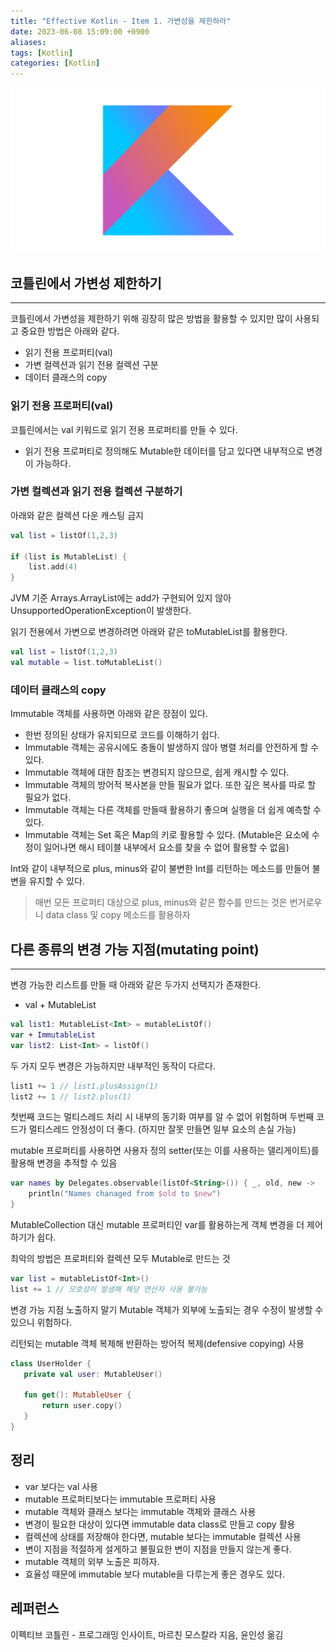 ```yaml
---
title: "Effective Kotlin - Item 1. 가변성을 제한하라"
date: 2023-06-08 15:09:00 +0900
aliases: 
tags: [Kotlin]
categories: [Kotlin]
---
```


![kotlin](/assets/img/kotlin.webp)

## 코틀린에서 가변성 제한하기
---
코틀린에서 가변성을 제한하기 위해 굉장히 많은 방법을 활용할 수 있지만 많이 사용되고 중요한 방법은 아래와 같다.

- 읽기 전용 프로퍼티(val)
- 가변 컬렉션과 읽기 전용 컬렉션 구분
- 데이터 클래스의 copy

### 읽기 전용 프로퍼티(val)

코틀린에서는 val 키워드로 읽기 전용 프로퍼티를 만들 수 있다.
- 읽기 전용 프로퍼티로 정의해도 Mutable한 데이터를 담고 있다면 내부적으로 변경이 가능하다.

### 가변 컬렉션과 읽기 전용 컬렉션 구분하기

아래와 같은 컬렉션 다운 캐스팅 금지

```kotlin
val list = listOf(1,2,3)

if (list is MutableList) {
    list.add(4)
}
```

JVM 기준 Arrays.ArrayList에는 add가 구현되어 있지 않아 UnsupportedOperationException이 발생한다.

읽기 전용에서 가변으로 변경하려면 아래와 같은 toMutableList를 활용한다.

```kotlin
val list = listOf(1,2,3)
val mutable = list.toMutableList()
```

### 데이터 클래스의 copy

Immutable 객체를 사용하면 아래와 같은 장점이 있다.

- 한번 정의된 상태가 유지되므로 코드를 이해하기 쉽다.
- Immutable 객체는 공유시에도 충돌이 발생하지 않아 병렬 처리를 안전하게 할 수 있다.
- Immutable 객체에 대한 참조는 변경되지 않으므로, 쉽게 캐시할 수 있다.
- Immutable 객체의 방어적 복사본을 만들 필요가 없다. 또한 깊은 복사를 따로 할 필요가 없다.
- Immutable 객체는 다른 객체를 만들때 활용하기 좋으며 실행을 더 쉽게 예측할 수 있다.
- Immutable 객체는 Set 혹은 Map의 키로 활용할 수 있다. (Mutable은 요소에 수정이 일어나면 해시 테이블 내부에서 요소를 찾을 수 없어 활용할 수 없음)

Int와 같이 내부적으로 plus, minus와 같이 불변한 Int를 리턴하는 메소드를 만들어 불변을 유지할 수 있다.

> 매번 모든 프로퍼티 대상으로 plus, minus와 같은 함수를 만드는 것은 번거로우니 data class 및 copy 메소드를 활용하자

## 다른 종류의 변경 가능 지점(mutating point)
---
변경 가능한 리스트를 만들 때 아래와 같은 두가지 선택지가 존재한다.

- val + MutableList
```kotlin
val list1: MutableList<Int> = mutableListOf()
var + ImmutableList
var list2: List<Int> = listOf()
```

두 가지 모두 변경은 가능하지만 내부적인 동작이 다르다.

```kotlin
list1 += 1 // list1.plusAssign(1)
list2 += 1 // list2.plus(1)
```

첫번째 코드는 멀티스레드 처리 시 내부의 동기화 여부를 알 수 없어 위험하며 두번째 코드가 멀티스레드 안정성이 더 좋다. (하지만 잘못 만들면 일부 요소의 손실 가능)

mutable 프로퍼티를 사용하면 사용자 정의 setter(또는 이를 사용하는 델리게이트)를 활용해 변경을 추적할 수 있음
```kotlin
var names by Delegates.observable(listOf<String>()) { _, old, new -> 
    println("Names chanaged from $old to $new")
}
```
MutableCollection 대신 mutable 프로퍼티인 var를 활용하는게 객체 변경을 더 제어하기가 쉽다.

최악의 방법은 프로퍼티와 컬렉션 모두 Mutable로 만드는 것

```kotlin
var list = mutableListOf<Int>()
list += 1 // 모호성이 발생해 해당 연산자 사용 불가능
```
변경 가능 지점 노출하지 말기
Mutable 객체가 외부에 노출되는 경우 수정이 발생할 수 있으니 위험하다.

리턴되는 mutable 객체 복제해 반환하는 방어적 복제(defensive copying) 사용
```kotlin
class UserHolder {
   private val user: MutableUser()
​
   fun get(): MutableUser {
       return user.copy()
   }
}
```

## 정리
- var 보다는 val 사용
- mutable 프로퍼티보다는 immutable 프로퍼티 사용
- mutable 객체와 클래스 보다는 immutable 객체와 클래스 사용
- 변경이 필요한 대상이 있다면 immutable data class로 만들고 copy 활용
- 컬렉션에 상태를 저장해야 한다면, mutable 보다는 immutable 컬렉션 사용
- 변이 지점을 적절하게 설게하고 불필요한 변이 지점을 만들지 않는게 좋다.
- mutable 객체의 외부 노출은 피하자.
- 효율성 때문에 immutable 보다 mutable을 다루는게 좋은 경우도 있다.

## 레퍼런스

이펙티브 코틀린 - 프로그래밍 인사이트, 마르친 모스칼라 지음, 윤인성 옮김

